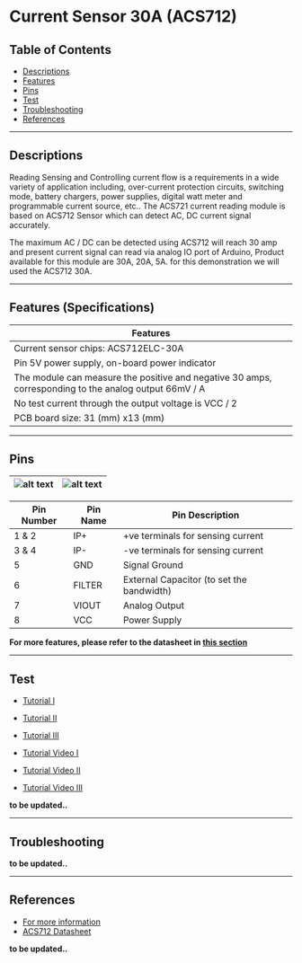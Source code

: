 # Current Sensor 30A (ACS712)

## Table of Contents

-   [Descriptions](#descriptions)
-   [Features](#features)
-   [Pins](#pins)
-   [Test](#test-code)
-   [Troubleshooting](#troubleshooting)
-   [References](#references)

---

## Descriptions

Reading Sensing and Controlling current flow is a requirements in a wide variety of application including, over-current protection circuits, switching mode, battery chargers, power supplies, digital watt meter and programmable current source, etc.. The ACS721 current reading module is based on ACS712 Sensor which can detect AC, DC current signal accurately.

The maximum AC / DC can be detected using ACS712 will reach 30 amp and present current signal can read via analog IO port of Arduino, Product available for this module are 30A, 20A, 5A. for this demonstration we will used the ACS712 30A.

---

## Features (Specifications)

| Features                                                                                              |
| ----------------------------------------------------------------------------------------------------- |
| Current sensor chips: ACS712ELC-30A                                                                   |
| Pin 5V power supply, on-board power indicator                                                         |
| The module can measure the positive and negative 30 amps, corresponding to the analog output 66mV / A |
| No test current through the output voltage is VCC / 2                                                 |
| PCB board size: 31 (mm) x13 (mm)                                                                      |

---

## Pins

| ![alt text](https://bit.ly/3clqR5W 'pinout') | ![alt text](https://bit.ly/3clpeFl 'pinout') |
| -------------------------------------------- | -------------------------------------------- |

| Pin Number | Pin Name | Pin Description                           |
| ---------- | -------- | ----------------------------------------- |
| 1 & 2      | IP+      | +ve terminals for sensing current         |
| 3 & 4      | IP-      | -ve terminals for sensing current         |
| 5          | GND      | Signal Ground                             |
| 6          | FILTER   | External Capacitor (to set the bandwidth) |
| 7          | VIOUT    | Analog Output                             |
| 8          | VCC      | Power Supply                              |

**For more features, please refer to the datasheet in [this section](#references)**

---

## Test

-   [Tutorial I](https://create.arduino.cc/projecthub/SurtrTech/measure-any-ac-current-with-acs712-70aa85)
-   [Tutorial II](https://electronoobs.com/eng_arduino_tut118.php)
-   [Tutorial III](https://www.engineersgarage.com/arduino/acs712-current-sensor-with-arduino/)

-   [Tutorial Video I](https://youtu.be/VjV_8EctLBM)
-   [Tutorial Video II](https://youtu.be/GcSFvG1DFB0)
-   [Tutorial Video III](https://youtu.be/3C33DpcSwIw)

**to be updated..**

---

## Troubleshooting

**to be updated..**

---

## References

-   [For more information](https://bit.ly/2QA7DRD)
-   [ACS712 Datasheet](https://bit.ly/31kVAKo)

**to be updated..**
